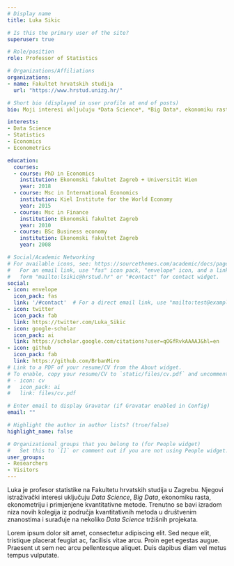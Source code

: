 ```yaml
---
# Display name
title: Luka Sikic

# Is this the primary user of the site?
superuser: true

# Role/position
role: Professor of Statistics

# Organizations/Affiliations
organizations:
- name: Fakultet hrvatskih studija
  url: "https://www.hrstud.unizg.hr/"

# Short bio (displayed in user profile at end of posts)
bio: Moji interesi uključuju *Data Science*, *Big Data*, ekonomiku rasta, ekonometriju i primjenjene kvantitativne metode.

interests:
- Data Science
- Statistics
- Economics 
- Econometrics

education:
  courses:
  - course: PhD in Economics
    institution: Ekonomski fakultet Zagreb + Universität Wien
    year: 2018
  - course: Msc in International Economics
    institution: Kiel Institute for the World Economy 
    year: 2015
  - course: Msc in Finance
    institution: Ekonomski fakultet Zagreb 
    year: 2010
  - course: BSc Business economy
    institution: Ekonomski fakultet Zagreb
    year: 2008

# Social/Academic Networking
# For available icons, see: https://sourcethemes.com/academic/docs/page-builder/#icons
#   For an email link, use "fas" icon pack, "envelope" icon, and a link in the
#   form "mailto:lsikic@hrstud.hr" or "#contact" for contact widget.
social:
- icon: envelope
  icon_pack: fas
  link: '/#contact'  # For a direct email link, use "mailto:test@example.org".
- icon: twitter
  icon_pack: fab
  link: https://twitter.com/Luka_Sikic
- icon: google-scholar
  icon_pack: ai
  link: https://scholar.google.com/citations?user=qOGfRvkAAAAJ&hl=en
- icon: github
  icon_pack: fab
  link: https://github.com/BrbanMiro
# Link to a PDF of your resume/CV from the About widget.
# To enable, copy your resume/CV to `static/files/cv.pdf` and uncomment the lines below.
# - icon: cv
#   icon_pack: ai
#   link: files/cv.pdf

# Enter email to display Gravatar (if Gravatar enabled in Config)
email: ""

# Highlight the author in author lists? (true/false)
highlight_name: false

# Organizational groups that you belong to (for People widget)
#   Set this to `[]` or comment out if you are not using People widget.
user_groups:
- Researchers
- Visitors
---
```


Luka je profesor statistike na Fakultetu hrvatskih studija u Zagrebu. Njegovi istraživački interesi uključuju *Data Science*, *Big Data*, ekonomiku rasta, ekonometriju i primjenjene kvantitativne metode. Trenutno se bavi izradom niza novih kolegija iz područja kvantitativnih metoda u društvenim znanostima i surađuje na nekoliko *Data Science* tržišnih projekata.

Lorem ipsum dolor sit amet, consectetur adipiscing elit. Sed neque elit, tristique placerat feugiat ac, facilisis vitae arcu. Proin eget egestas augue. Praesent ut sem nec arcu pellentesque aliquet. Duis dapibus diam vel metus tempus vulputate.
